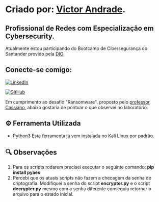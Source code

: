# Criado por: [Victor Andrade](https://linkedin.com/in/victorhlandrade).

## Profissional de Redes com Especialização em Cybersecurity.
Atualmente estou participando do Bootcamp de Cibersegurança do Santander provido pela [DIO](https://dio.me/).

## Conecte-se comigo: 

[![LinkedIn](https://img.shields.io/badge/LinkedIn-0077B5?style=for-the-badge&logo=linkedin&logoColor=white)](https://www.linkedin.com/in/victorhlandrade/) 

[![GitHub](https://img.shields.io/badge/GitHub-100000?style=for-the-badge&logo=github&logoColor=white)](https://github.com/victorhlandrade)

Em cumprimento ao desafio "Ransomware", proposto pelo [professor Cassiano](https://github.com/cassiano-dio), abaixo gostaria de pontuar o que observei no laboratório.

## ⚙ Ferramenta Utilizada
- Python3
Esta ferramenta já vem instalada no Kali Linux por padrão.

## 🔍 Observações

1. Para os scripts rodarem precisei executar o seguinte comando: **pip install pyaes**
2. Percebi que os atuais scripts não fazem a checagem da senha de criptografia. Modifiquei a senha do script **encrypter.py** e o script **decrypter.py** mesmo com a senha diferente conseguiu retornar o arquivo para o estado inicial.

